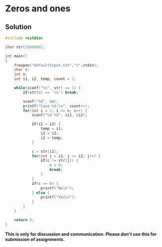 # Zeros and ones

## Solution

```c++
#include <cstdio>

char str[2000000];

int main()
{
    freopen("defaultInput.txt","r",stdin);
    char c;
    int n;
    int i1, i2, temp, count = 1;

    while(scanf("%s", str) == 1) {
        if(str[0] == '\n') break;

        scanf("%d", &n);
        printf("Case %d:\n", count++);
        for(int i = 1; i <= n; i++) {
            scanf("%d %d", &i1, &i2);

            if(i1 > i2) {
                temp = i1;
                i1 = i2;
                i2 = temp;
            }

            c = str[i1];
            for(int j = i1; j <= i2; j++) {
                if(c != str[j]) {
                    c = 0;
                    break;
                }
            }
            if(c == 0) {
                printf("No\n");
            } else {
                printf("Yes\n");
            }
        }
    }

    return 0;
}

```


**This is only for discussion and communication. Please don't use this for submission of assignments.**